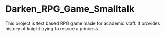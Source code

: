 # Darken_RPG_Game_Smalltalk
This project is text based RPG game made for academic staff. It provides history of knight trying to rescue a princess.
